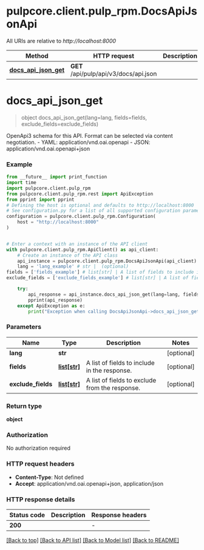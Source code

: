 # pulpcore.client.pulp_rpm.DocsApiJsonApi

All URIs are relative to *http://localhost:8000*

Method | HTTP request | Description
------------- | ------------- | -------------
[**docs_api_json_get**](DocsApiJsonApi.md#docs_api_json_get) | **GET** /api/pulp/api/v3/docs/api.json | 


# **docs_api_json_get**
> object docs_api_json_get(lang=lang, fields=fields, exclude_fields=exclude_fields)



OpenApi3 schema for this API. Format can be selected via content negotiation.  - YAML: application/vnd.oai.openapi - JSON: application/vnd.oai.openapi+json

### Example

```python
from __future__ import print_function
import time
import pulpcore.client.pulp_rpm
from pulpcore.client.pulp_rpm.rest import ApiException
from pprint import pprint
# Defining the host is optional and defaults to http://localhost:8000
# See configuration.py for a list of all supported configuration parameters.
configuration = pulpcore.client.pulp_rpm.Configuration(
    host = "http://localhost:8000"
)


# Enter a context with an instance of the API client
with pulpcore.client.pulp_rpm.ApiClient() as api_client:
    # Create an instance of the API class
    api_instance = pulpcore.client.pulp_rpm.DocsApiJsonApi(api_client)
    lang = 'lang_example' # str |  (optional)
fields = ['fields_example'] # list[str] | A list of fields to include in the response. (optional)
exclude_fields = ['exclude_fields_example'] # list[str] | A list of fields to exclude from the response. (optional)

    try:
        api_response = api_instance.docs_api_json_get(lang=lang, fields=fields, exclude_fields=exclude_fields)
        pprint(api_response)
    except ApiException as e:
        print("Exception when calling DocsApiJsonApi->docs_api_json_get: %s\n" % e)
```

### Parameters

Name | Type | Description  | Notes
------------- | ------------- | ------------- | -------------
 **lang** | **str**|  | [optional] 
 **fields** | [**list[str]**](str.md)| A list of fields to include in the response. | [optional] 
 **exclude_fields** | [**list[str]**](str.md)| A list of fields to exclude from the response. | [optional] 

### Return type

**object**

### Authorization

No authorization required

### HTTP request headers

 - **Content-Type**: Not defined
 - **Accept**: application/vnd.oai.openapi+json, application/json

### HTTP response details
| Status code | Description | Response headers |
|-------------|-------------|------------------|
**200** |  |  -  |

[[Back to top]](#) [[Back to API list]](../README.md#documentation-for-api-endpoints) [[Back to Model list]](../README.md#documentation-for-models) [[Back to README]](../README.md)

